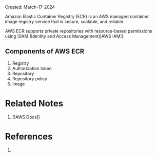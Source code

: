 Created: March-17-2024

Amazon Elastic Container Registry (ECR) is an AWS managed container image registry service that is secure, scalable, and reliable.

AWS ECR supports private repositories with resource-based permissions using [[IAM (Identity and Access Management)|AWS IAM]]
## Components of AWS ECR

1. Registry
2. Authorization token
3. Repository
4. Repository policy
5. Image
# Related Notes

1. [[AWS Docs]]
# References

1. 